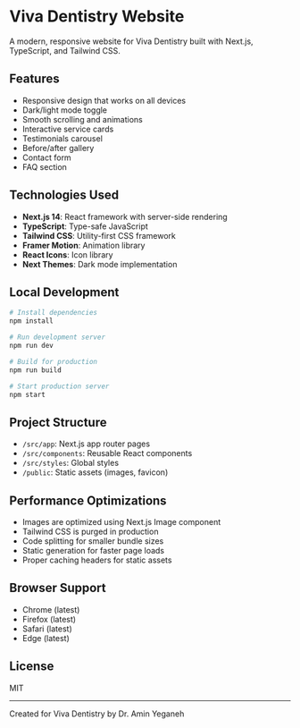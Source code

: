 # Viva Dentistry Website

A modern, responsive website for Viva Dentistry built with Next.js, TypeScript, and Tailwind CSS.

## Features

- Responsive design that works on all devices
- Dark/light mode toggle
- Smooth scrolling and animations
- Interactive service cards
- Testimonials carousel
- Before/after gallery
- Contact form
- FAQ section

## Technologies Used

- **Next.js 14**: React framework with server-side rendering
- **TypeScript**: Type-safe JavaScript
- **Tailwind CSS**: Utility-first CSS framework
- **Framer Motion**: Animation library
- **React Icons**: Icon library
- **Next Themes**: Dark mode implementation

## Local Development

```bash
# Install dependencies
npm install

# Run development server
npm run dev

# Build for production
npm run build

# Start production server
npm start
```

## Project Structure

- `/src/app`: Next.js app router pages
- `/src/components`: Reusable React components
- `/src/styles`: Global styles
- `/public`: Static assets (images, favicon)

## Performance Optimizations

- Images are optimized using Next.js Image component
- Tailwind CSS is purged in production
- Code splitting for smaller bundle sizes
- Static generation for faster page loads
- Proper caching headers for static assets

## Browser Support

- Chrome (latest)
- Firefox (latest)
- Safari (latest)
- Edge (latest)

## License

MIT

---

Created for Viva Dentistry by Dr. Amin Yeganeh